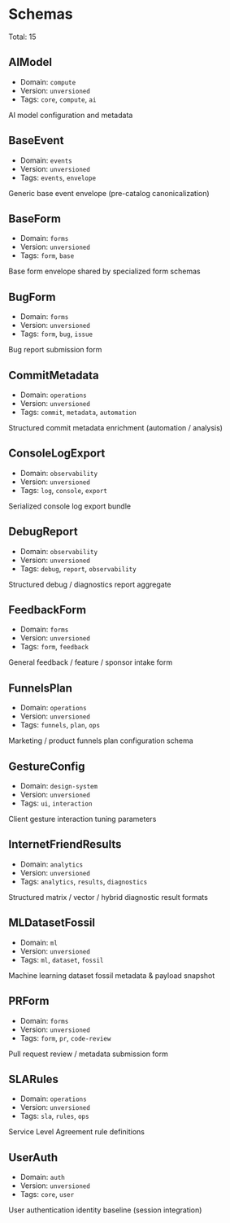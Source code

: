 # Schemas

Total: 15

## AIModel

- Domain: `compute`
- Version: `unversioned`
- Tags: `core`, `compute`, `ai`

AI model configuration and metadata

## BaseEvent

- Domain: `events`
- Version: `unversioned`
- Tags: `events`, `envelope`

Generic base event envelope (pre-catalog canonicalization)

## BaseForm

- Domain: `forms`
- Version: `unversioned`
- Tags: `form`, `base`

Base form envelope shared by specialized form schemas

## BugForm

- Domain: `forms`
- Version: `unversioned`
- Tags: `form`, `bug`, `issue`

Bug report submission form

## CommitMetadata

- Domain: `operations`
- Version: `unversioned`
- Tags: `commit`, `metadata`, `automation`

Structured commit metadata enrichment (automation / analysis)

## ConsoleLogExport

- Domain: `observability`
- Version: `unversioned`
- Tags: `log`, `console`, `export`

Serialized console log export bundle

## DebugReport

- Domain: `observability`
- Version: `unversioned`
- Tags: `debug`, `report`, `observability`

Structured debug / diagnostics report aggregate

## FeedbackForm

- Domain: `forms`
- Version: `unversioned`
- Tags: `form`, `feedback`

General feedback / feature / sponsor intake form

## FunnelsPlan

- Domain: `operations`
- Version: `unversioned`
- Tags: `funnels`, `plan`, `ops`

Marketing / product funnels plan configuration schema

## GestureConfig

- Domain: `design-system`
- Version: `unversioned`
- Tags: `ui`, `interaction`

Client gesture interaction tuning parameters

## InternetFriendResults

- Domain: `analytics`
- Version: `unversioned`
- Tags: `analytics`, `results`, `diagnostics`

Structured matrix / vector / hybrid diagnostic result formats

## MLDatasetFossil

- Domain: `ml`
- Version: `unversioned`
- Tags: `ml`, `dataset`, `fossil`

Machine learning dataset fossil metadata & payload snapshot

## PRForm

- Domain: `forms`
- Version: `unversioned`
- Tags: `form`, `pr`, `code-review`

Pull request review / metadata submission form

## SLARules

- Domain: `operations`
- Version: `unversioned`
- Tags: `sla`, `rules`, `ops`

Service Level Agreement rule definitions

## UserAuth

- Domain: `auth`
- Version: `unversioned`
- Tags: `core`, `user`

User authentication identity baseline (session integration)
